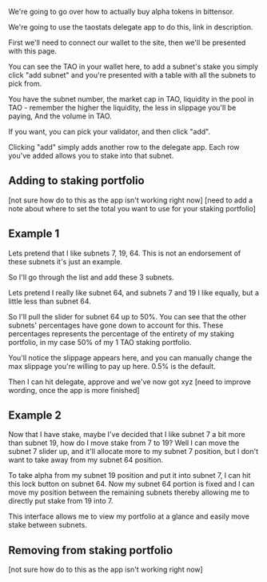 We're going to go over how to actually buy alpha tokens in bittensor.

We're going to use the taostats delegate app to do this, link in description.

First we'll need to connect our wallet to the site, then we'll be presented with this page.

You can see the TAO in your wallet here, to add a subnet's stake you simply click "add subnet" and you're presented with a table with all the subnets to pick from.

You have the subnet number, the market cap in TAO, liquidity in the pool in TAO - remember the higher the liquidity, the less in slippage you'll be paying,  And the volume in TAO.

If you want, you can pick your validator, and then click "add".

Clicking "add" simply adds another row to the delegate app.  Each row you've added allows you to stake into that subnet.


Adding to staking portfolio
--------------------
[not sure how do to this as the app isn't working right now]
[need to add a note about where to set the total you want to use for your staking portfolio]

Example 1
--------------------
Lets pretend that I like subnets 7, 19, 64.  This is not an endorsement of these subnets it's just an example.

So I'll go through the list and add these 3 subnets.

Lets pretend I really like subnet 64, and subnets 7 and 19 I like equally, but a little less than subnet 64.

So I'll pull the slider for subnet 64 up to 50%.  You can see that the other subnets' percentages have gone down to account for this.  These percentages represents the percentage of the entirety of my staking portfolio, in my case 50% of my 1 TAO staking portfolio.

You'll notice the slippage appears here, and you can manually change the max slippage you're willing to pay up here.  0.5% is the default.

Then I can hit delegate, approve and we've now got xyz [need to improve wording, once the app is more finished]


Example 2
--------------------
Now that I have stake, maybe I've decided that I like subnet 7 a bit more than subnet 19, how do I move stake from 7 to 19?  Well I can move the subnet 7 slider up, and it'll allocate more to my subnet 7 position, but I don't want to take away from my subnet 64 position.

To take alpha from my subnet 19 position and put it into subnet 7, I can hit this lock button on subnet 64.  Now my subnet 64 portion is fixed and I can move my position between the remaining subnets thereby allowing me to directly put stake from 19 into 7.

This interface allows me to view my portfolio at a glance and easily move stake between subnets.


Removing from staking portfolio
--------------------
[not sure how do to this as the app isn't working right now]


